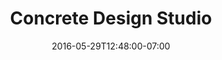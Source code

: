 ---
title: "Concrete Design Studio"
description: " "
date: "2016-05-29T12:48:00-07:00"
gallery: 
- 
  url: "/assets/images/cds-logo.jpg"
  caption: " "
tags: "logo"
---